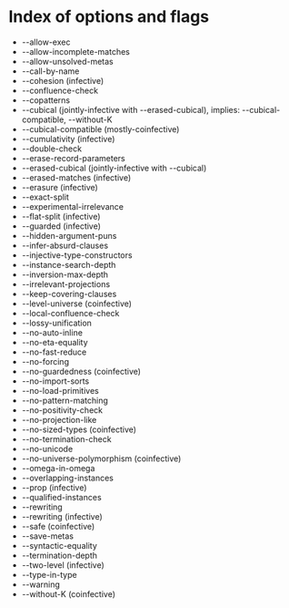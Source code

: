 # Index of options and flags

- --allow-exec
- --allow-incomplete-matches
- --allow-unsolved-metas
- --call-by-name
- --cohesion (infective)
- --confluence-check
- --copatterns
- --cubical (jointly-infective with --erased-cubical), implies: --cubical-compatible, --without-K
- --cubical-compatible (mostly-coinfective)
- --cumulativity (infective)
- --double-check
- --erase-record-parameters
- --erased-cubical (jointly-infective with --cubical)
- --erased-matches (infective)
- --erasure (infective)
- --exact-split
- --experimental-irrelevance
- --flat-split (infective)
- --guarded (infective)
- --hidden-argument-puns
- --infer-absurd-clauses
- --injective-type-constructors
- --instance-search-depth
- --inversion-max-depth
- --irrelevant-projections
- --keep-covering-clauses
- --level-universe (coinfective)
- --local-confluence-check
- --lossy-unification
- --no-auto-inline
- --no-eta-equality
- --no-fast-reduce
- --no-forcing
- --no-guardedness (coinfective)
- --no-import-sorts
- --no-load-primitives
- --no-pattern-matching
- --no-positivity-check
- --no-projection-like
- --no-sized-types (coinfective)
- --no-termination-check
- --no-unicode
- --no-universe-polymorphism (coinfective)
- --omega-in-omega
- --overlapping-instances
- --prop (infective)
- --qualified-instances
- --rewriting
- --rewriting (infective)
- --safe (coinfective)
- --save-metas
- --syntactic-equality
- --termination-depth
- --two-level (infective)
- --type-in-type
- --warning
- --without-K (coinfective)
